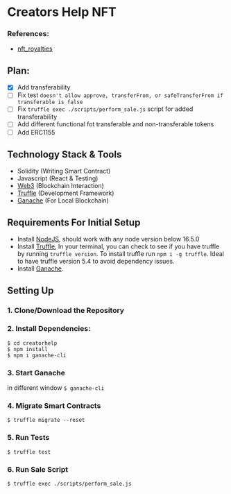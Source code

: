 # Creators Help NFT

### References:
- [nft_royalties](https://github.com/dappuniversity/nft_royalties)

## Plan:
- [x] Add transferability 
- [ ] Fix test `doesn't allow approve, transferFrom, or safeTransferFrom if transferable is false`
- [ ] Fix `truffle exec ./scripts/perform_sale.js` script for added transferability
- [ ] Add different functional fot transferable and non-transferable tokens 
- [ ] Add ERC1155

## Technology Stack & Tools

- Solidity (Writing Smart Contract)
- Javascript (React & Testing)
- [Web3](https://web3js.readthedocs.io/en/v1.5.2/) (Blockchain Interaction)
- [Truffle](https://www.trufflesuite.com/docs/truffle/overview) (Development Framework)
- [Ganache](https://www.trufflesuite.com/ganache) (For Local Blockchain)

## Requirements For Initial Setup
- Install [NodeJS](https://nodejs.org/en/), should work with any node version below 16.5.0
- Install [Truffle](https://www.trufflesuite.com/docs/truffle/overview), In your terminal, you can check to see if you have truffle by running `truffle version`. To install truffle run `npm i -g truffle`. Ideal to have truffle version 5.4 to avoid dependency issues.
- Install [Ganache](https://www.trufflesuite.com/ganache).

## Setting Up
### 1. Clone/Download the Repository

### 2. Install Dependencies:
```
$ cd creatorhelp
$ npm install 
$ npm i ganache-cli
```

### 3. Start Ganache
in different window
`$ ganache-cli`

### 4. Migrate Smart Contracts
`$ truffle migrate --reset`

### 5. Run Tests
`$ truffle test`

### 6. Run Sale Script
`$ truffle exec ./scripts/perform_sale.js`
